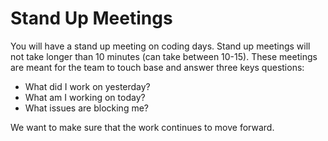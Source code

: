 # Stand Up Meetings

You will have a stand up meeting on coding days. Stand up meetings will not take longer than 10 minutes (can take between 10-15). These meetings are meant for the team to touch base and answer three keys questions: 

- What did I work on yesterday?
- What am I working on today?
- What issues are blocking me?

We want to make sure that the work continues to move forward.
